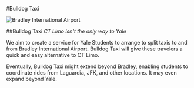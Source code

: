 #Bulldog Taxi

![Bradley International Airport](http://www.stvinc.com/portfolio_images/BDL%20Exterior%2003.jpg)

##Bulldog Taxi
*CT Limo isn't the only way to Yale*

We aim to create a service for Yale Students to arrange to split taxis to and from Bradley International Airport. Bulldog Taxi will give these travelers a quick and easy alternative to CT Limo.

Eventually, Bulldog Taxi might extend beyond Bradley, enabling students to coordinate rides from Laguardia, JFK, and other locations. It may even expand beyond Yale.